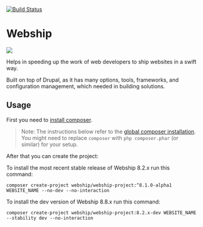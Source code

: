[![Build Status](https://travis-ci.org/webship/webship-project.svg?branch=8.2.x)](https://travis-ci.org/webship/project)

# Webship

[![](/assets/images/branding/webship-logo.png)](http://drupal.org/project/webship)

Helps in speeding up the work of web developers to ship websites in a swift way.

Built on top of Drupal, as it has many options, tools, frameworks, and
 configuration management, which needed in building solutions.

## Usage

First you need to [install composer](https://getcomposer.org/doc/00-intro.md#installation-linux-unix-osx).

> Note: The instructions below refer to the [global composer 
installation](https://getcomposer.org/doc/00-intro.md#globally).
You might need to replace `composer` with `php composer.phar` (or similar) 
for your setup.

After that you can create the project:

To install the most recent stable release of Webship 8.2.x run this command:
```
composer create-project webship/webship-project:^8.1.0-alpha1 WEBSITE_NAME --no-dev --no-interaction
```

To install the dev version of Webship 8.8.x run this command:
```
composer create-project webship/webship-project:8.2.x-dev WEBSITE_NAME --stability dev --no-interaction
```
